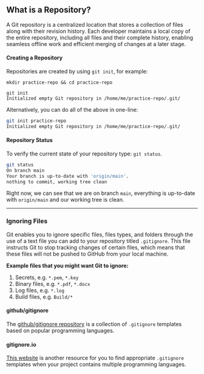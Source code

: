 ## What is a Repository?

A Git repository is a centralized location that stores a collection of files along with their revision history.  Each developer maintains a local copy of the entire repository, including all files and their complete history, enabling seamless offline work and efficient merging of changes at a later stage. 

#### Creating a Repository

Repositories are created by using `git init`, for example:

```shell
mkdir practice-repo && cd practice-repo

git init
Initialized empty Git repository in /home/me/practice-repo/.git/
```

Alternatively, you can do all of the above in one-line:

```sh
git init practice-repo
Initialized empty Git repository in /home/me/practice-repo/.git/
```

#### Repository Status

To verify the current state of your repository type: `git status`. 

```sh
git status
On branch main
Your branch is up-to-date with 'origin/main'.
nothing to commit, working tree clean
```

Right now, we can see that we are on branch `main`, everything is up-to-date with `origin/main` and our working tree is clean.

---

### Ignoring Files

Git enables you to ignore specific files, files types, and folders through the use of a text file you can add to your repository titled `.gitignore`. This file instructs Git to stop tracking changes of certain files, which means that these files will not be pushed to GitHub from your local machine.

**Example files that you might want Git to ignore:**

1. Secrets, e.g. `*.pem`, `*.key`
1. Binary files, e.g. `*.pdf`, `*.docx`
1. Log files, e.g. `*.log`
1. Build files, e.g. `Build/*`

#### github/gitignore

The [github/gitignore repository](https://github.com/github/gitignore) is a collection of `.gitignore` templates based on popular programming languages.

#### gitignore.io

[This website](https://www.toptal.com/developers/gitignore) is another resource for you to find appropriate `.gitignore` templates when your project contains multiple programming languages.
